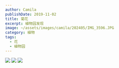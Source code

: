 ```yaml
---
author: Camila
publishDate: 2019-11-02
title: 菊花
excerpt: 植物园发现
image: ~/assets/images/camila/202405/IMG_3596.JPG
category: 植物
tags:
  - 花
  - 植物园
---
```


![](~/assets/images/camila/202405/IMG_3596.JPG)
![](~/assets/images/camila/202405/IMG_3597.JPG)
![](~/assets/images/camila/202405/IMG_3598.JPG)

